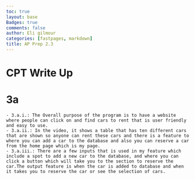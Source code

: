 ```yaml
---
toc: true
layout: base
Badges: true
comments: false
author: Eli gilmour
categories: [fastpages, markdown]
title: AP Prep 2.3 
---
```


# CPT Write Up

# 3a

    - 3.a.i.: The Overall purpose of the program is to have a website where people can click on and find cars to rent that is user friendly and easy to use.
    - 3.a.ii.: In the video, it shows a table that has ten different cars that are shown so anyone can rent these cars and there is a feature to where you can add a car to the database and also you can reserve a car from the home page which is my page.
    - 3.a.iii.: There are a few inputs that is used in my feature which include a spot to add a new car to the database, and where you can click a button which will take you to the section to reserve the car.The output feature is when the car is added to database and when it takes you to reserve the car or see the selection of cars. 